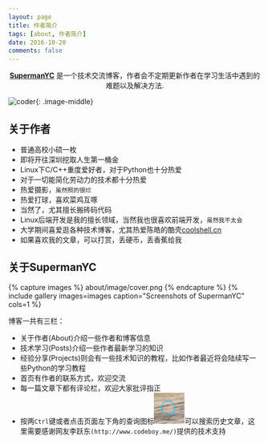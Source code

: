 ```yaml
---
layout: page
title: 作者简介
tags: [about, 作者简介]
date: 2016-10-20
comments: false
---
```

    
<center><a href="http://410588896.github.io/"><b>SupermanYC</b></a> 是一个技术交流博客，作者会不定期更新作者在学习生活中遇到的难题以及解决方法.</center>

![coder](http://img1.mydrivers.com/img/20141117/77dc212580524c0e99297bcd3f5dab91.jpg){: .image-middle}

## 关于作者
* 普通高校小硕一枚
* 即将开往深圳挖取人生第一桶金
* Linux下C/C++重度爱好者，对于Python也十分热爱
* 对于一切能简化劳动力的技术都十分热爱
* 热爱摄影，`虽然照的很烂`
* 热爱打球，喜欢菜鸡互啄
* 当然了，尤其擅长搬砖码代码
* Linux后端开发是我的擅长领域，当然我也很喜欢前端开发，`虽然我不太会`
* 大学期间喜爱逛各种技术博客，尤其热爱陈皓的酷壳[coolshell.cn](http://coolshell.cn/)
* 如果喜欢我的文章，可以打赏，丢硬币，丢香蕉给我

## 关于SupermanYC

{% capture images %}
    about/image/cover.png
{% endcapture %}
{% include gallery images=images caption="Screenshots of SupermanYC" cols=1 %}

博客一共有三栏：

* 关于作者(About)介绍一些作者和博客信息
* 技术学习(Posts)介绍一些作者最新学习的知识
* 经验分享(Projects)则会有一些技术知识的教程，比如作者最近将会陆续写一些Python的学习教程
* 首页有作者的联系方式，欢迎交流
* 每一篇文章下都有评论栏，欢迎大家批评指正
* 按两`Ctrl`键或者点击页面左下角的查询图标![search](about/image/search.png)可以搜索历史文章，这里需要感谢网友李跃东`(http://www.codeboy.me/)`提供的技术支持

